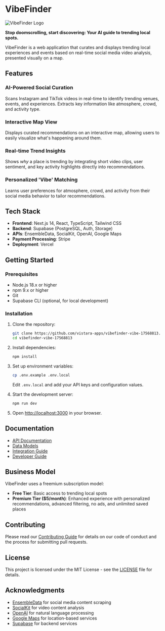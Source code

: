 # VibeFinder

![VibeFinder Logo](public/logo.png)

**Stop doomscrolling, start discovering: Your AI guide to trending local spots.**

VibeFinder is a web application that curates and displays trending local experiences and events based on real-time social media video analysis, presented visually on a map.

## Features

### AI-Powered Social Curation
Scans Instagram and TikTok videos in real-time to identify trending venues, events, and experiences. Extracts key information like atmosphere, crowd, and activity type.

### Interactive Map View
Displays curated recommendations on an interactive map, allowing users to easily visualize what's happening around them.

### Real-time Trend Insights
Shows *why* a place is trending by integrating short video clips, user sentiment, and key activity highlights directly into recommendations.

### Personalized 'Vibe' Matching
Learns user preferences for atmosphere, crowd, and activity from their social media behavior to tailor recommendations.

## Tech Stack

- **Frontend**: Next.js 14, React, TypeScript, Tailwind CSS
- **Backend**: Supabase (PostgreSQL, Auth, Storage)
- **APIs**: EnsembleData, SocialKit, OpenAI, Google Maps
- **Payment Processing**: Stripe
- **Deployment**: Vercel

## Getting Started

### Prerequisites

- Node.js 18.x or higher
- npm 9.x or higher
- Git
- Supabase CLI (optional, for local development)

### Installation

1. Clone the repository:
   ```bash
   git clone https://github.com/vistara-apps/vibefinder-vibe-17568813.git
   cd vibefinder-vibe-17568813
   ```

2. Install dependencies:
   ```bash
   npm install
   ```

3. Set up environment variables:
   ```bash
   cp .env.example .env.local
   ```
   Edit `.env.local` and add your API keys and configuration values.

4. Start the development server:
   ```bash
   npm run dev
   ```

5. Open [http://localhost:3000](http://localhost:3000) in your browser.

## Documentation

- [API Documentation](docs/api.md)
- [Data Models](docs/data-models.md)
- [Integration Guide](docs/integration-guide.md)
- [Developer Guide](docs/developer-guide.md)

## Business Model

VibeFinder uses a freemium subscription model:

- **Free Tier**: Basic access to trending local spots
- **Premium Tier ($5/month)**: Enhanced experience with personalized recommendations, advanced filtering, no ads, and unlimited saved places

## Contributing

Please read our [Contributing Guide](CONTRIBUTING.md) for details on our code of conduct and the process for submitting pull requests.

## License

This project is licensed under the MIT License - see the [LICENSE](LICENSE) file for details.

## Acknowledgments

- [EnsembleData](https://ensembledata.com) for social media content scraping
- [SocialKit](https://www.socialkit.dev) for video content analysis
- [OpenAI](https://openai.com) for natural language processing
- [Google Maps](https://developers.google.com/maps) for location-based services
- [Supabase](https://supabase.com) for backend services


